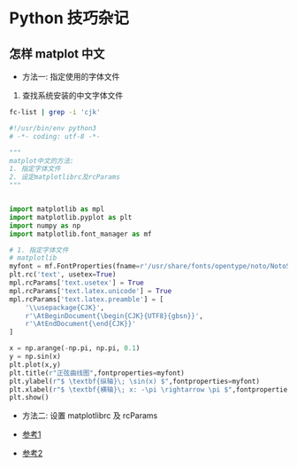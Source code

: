 # Python 技巧杂记

## 怎样 matplot 中文
* 方法一: 指定使用的字体文件
1. 查找系统安装的中文字体文件
```bash
fc-list | grep -i 'cjk'
```

```python
#!/usr/bin/env python3
# -*- coding: utf-8 -*-

"""
matplot中文的方法:
1. 指定字体文件
2. 设定matplotlibrc及rcParams
"""


import matplotlib as mpl
import matplotlib.pyplot as plt
import numpy as np
import matplotlib.font_manager as mf

# 1. 指定字体文件
# matplotlib 
myfont = mf.FontProperties(fname=r'/usr/share/fonts/opentype/noto/NotoSerifCJK-Bold.ttc')
plt.rc('text', usetex=True)
mpl.rcParams['text.usetex'] = True
mpl.rcParams['text.latex.unicode'] = True
mpl.rcParams['text.latex.preamble'] = [
    '\\usepackage{CJK}',
    r'\AtBeginDocument{\begin{CJK}{UTF8}{gbsn}}',
    r'\AtEndDocument{\end{CJK}}'
]

x = np.arange(-np.pi, np.pi, 0.1)
y = np.sin(x)
plt.plot(x,y) 
plt.title(r"正弦曲线图",fontproperties=myfont) 
plt.ylabel(r"$ \textbf{纵轴}\; \sin(x) $",fontproperties=myfont) 
plt.xlabel(r"$ \textbf{横轴}\; x: -\pi \rightarrow \pi $",fontproperties=myfont)  
plt.show()

```

* 方法二: 设置 matplotlibrc 及 rcParams

* [参考1](https://medium.com/marketingdatascience/%E8%A7%A3%E6%B1%BApython-3-matplotlib%E8%88%87seaborn%E8%A6%96%E8%A6%BA%E5%8C%96%E5%A5%97%E4%BB%B6%E4%B8%AD%E6%96%87%E9%A1%AF%E7%A4%BA%E5%95%8F%E9%A1%8C-f7b3773a889b)
* [参考2](https://www.zhihu.com/question/55035983)


